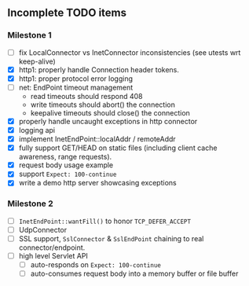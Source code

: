 ## Incomplete TODO items

### Milestone 1

- [ ] fix LocalConnector vs InetConnector inconsistencies (see utests wrt keep-alive)
- [x] http1: properly handle Connection header tokens.
- [x] http1: proper protocol error logging
- [ ] net: EndPoint timeout management
  - read timeouts should respond 408
  - write timeouts should abort() the connection
  - keepalive timeouts should close() the connection
- [x] properly handle uncaught exceptions in http connector
- [x] logging api
- [x] implement InetEndPoint::localAddr / remoteAddr
- [x] fully support GET/HEAD on static files (including client cache awareness, range requests).
- [x] request body usage example
- [x] support `Expect: 100-continue`
- [x] write a demo http server showcasing exceptions

### Milestone 2

- [ ] `InetEndPoint::wantFill()` to honor `TCP_DEFER_ACCEPT`
- [ ] UdpConnector
- [ ] SSL support, `SslConnector` & `SslEndPoint` chaining to real
      connector/endpoint.
- [ ] high level Servlet API
  - [ ] auto-responds on `Expect: 100-continue`
  - [ ] auto-consumes request body into a memory buffer or file buffer

